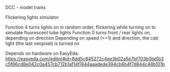 
DCC - model trains

Flickering lights simulator 

Function 4 turns lights on in random order, flickering while turning on to simulate fluorescent tube lights
Function 0 turns front / rear lights on, depending on direction
Depending on speed (<=1) and direction, the cab light (the last neopixel) is turned on

Depends on hardware on EasyEda:
https://easyeda.com/editor#id=8dd5c845272c4ee3b02a5e7bf703b0bd|b3c5f66cd8e042c0a457cb712b1af14f|844aaadede394cb6b4f7d844c48b101b
